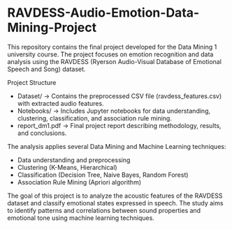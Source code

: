 # RAVDESS-Audio-Emotion-Data-Mining-Project


This repository contains the final project developed for the Data Mining 1 university course.
The project focuses on emotion recognition and data analysis using the RAVDESS (Ryerson Audio-Visual Database of Emotional Speech and Song) dataset.

Project Structure
- Dataset/ → Contains the preprocessed CSV file (ravdess_features.csv) with extracted audio features.
- Notebooks/ → Includes Jupyter notebooks for data understanding, clustering, classification, and association rule mining.
- report_dm1.pdf → Final project report describing methodology, results, and conclusions.

The analysis applies several Data Mining and Machine Learning techniques:
- Data understanding and preprocessing
- Clustering (K-Means, Hierarchical)
- Classification (Decision Tree, Naive Bayes, Random Forest)
- Association Rule Mining (Apriori algorithm)

The goal of this project is to analyze the acoustic features of the RAVDESS dataset and classify emotional states expressed in speech.
The study aims to identify patterns and correlations between sound properties and emotional tone using machine learning techniques.
